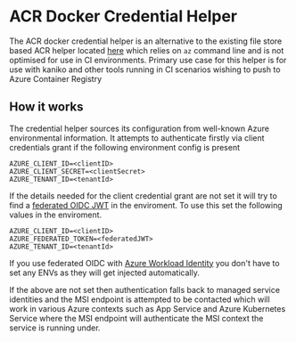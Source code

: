 # ACR Docker Credential Helper

The ACR docker credential helper is an alternative to the existing file store based ACR helper 
located [here](https://github.com/Azure/acr-docker-credential-helper) which relies on `az` command
line and is not optimised for use in CI environments. Primary use case for this helper is for use
with kaniko and other tools running in CI scenarios wishing to push to Azure Container Registry

## How it works

The credential helper sources its configuration from well-known Azure environmental information.
It attempts to authenticate firstly via client credentials grant if the following environment config is present

```
AZURE_CLIENT_ID=<clientID>
AZURE_CLIENT_SECRET=<clientSecret>
AZURE_TENANT_ID=<tenantId>
```

If the details needed for the client credential grant are not set it will try to 
find a [federated OIDC JWT](https://learn.microsoft.com/en-us/graph/api/resources/federatedidentitycredentials-overview?view=graph-rest-1.0) 
in the enviroment. To use this set the following values in the enviroment.

```
AZURE_CLIENT_ID=<clientID>
AZURE_FEDERATED_TOKEN=<federatedJWT>
AZURE_TENANT_ID=<tenantId>
```

If you use federated OIDC with [Azure Workload Identity](https://github.com/Azure/azure-workload-identity) you don't
have to set any ENVs as they will get injected automatically.

If the above are not set then authentication falls back to managed service identities and the MSI endpoint is
attempted to be contacted which will work in various Azure contexts such as App Service and Azure Kubernetes Service
where the MSI endpoint will authenticate the MSI context the service is running under.
